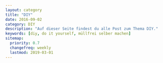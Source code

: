 ```yaml
---
layout: category
title: "DIY"
date: 2016-09-02
category: DIY
description: "Auf dieser Seite findest du alle Post zum Thema DIY."
keywords: [diy, do it yourself, müllfrei selber machen]
sitemap:
  priority: 0.7
  changefreq: weekly
  lastmod: 2019-03-01
---
```

